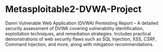 # Metasploitable2-DVWA-Project
Damn Vulnerable Web Application (DVWA) Pentesting Report – A detailed security assessment of DVWA covering vulnerability identification, exploitation techniques, and remediation strategies. Includes practical demonstrations of web security flaws such as SQL Injection, XSS, CSRF, Command Injection, and more, along with mitigation recommendations.
